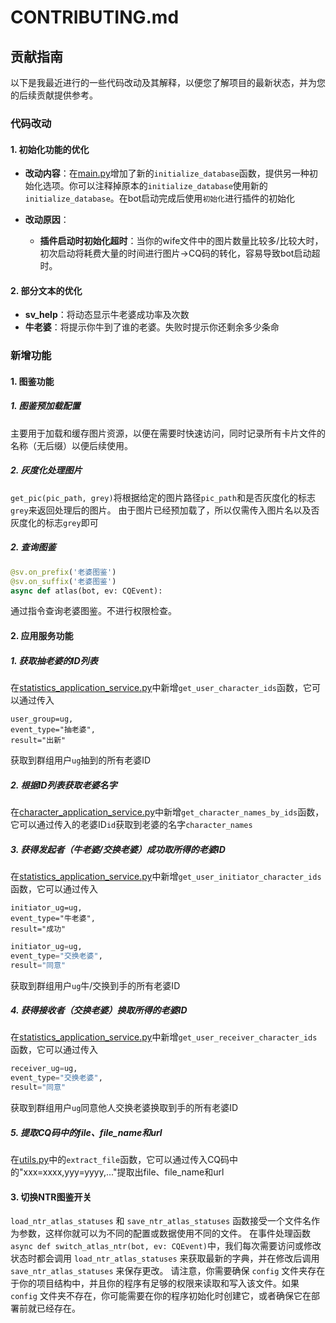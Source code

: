 # CONTRIBUTING.md

## 贡献指南

以下是我最近进行的一些代码改动及其解释，以便您了解项目的最新状态，并为您的后续贡献提供参考。

### 代码改动

#### 1. 初始化功能的优化

- **改动内容**：在[main.py](main.py)增加了新的`initialize_database`函数，提供另一种初始化选项。你可以注释掉原本的`initialize_database`使用新的`initialize_database`。在bot启动完成后使用`初始化`进行插件的初始化

- **改动原因**：
  - **插件启动时初始化超时**：当你的wife文件中的图片数量比较多/比较大时，初次启动将耗费大量的时间进行图片→CQ码的转化，容易导致bot启动超时。

#### 2. 部分文本的优化
- **sv_help**：将动态显示牛老婆成功率及次数
- **牛老婆**：将提示你牛到了谁的老婆。失败时提示你还剩余多少条命

### 新增功能

#### 1. 图鉴功能

##### 1. 图鉴预加载配置
主要用于加载和缓存图片资源，以便在需要时快速访问，同时记录所有卡片文件的名称（无后缀）以便后续使用。

##### 2. 灰度化处理图片
`get_pic(pic_path, grey)`将根据给定的图片路径`pic_path`和是否灰度化的标志`grey`来返回处理后的图片。
由于图片已经预加载了，所以仅需传入图片名以及否灰度化的标志`grey`即可

##### 2. 查询图鉴
```python
@sv.on_prefix('老婆图鉴')
@sv.on_suffix('老婆图鉴')
async def atlas(bot, ev: CQEvent):
```
通过指令查询老婆图鉴。不进行权限检查。

#### 2. 应用服务功能

##### 1. 获取抽老婆的ID列表
在[statistics_application_service.py](application/services/statistics_application_service.py)中新增`get_user_character_ids`函数，它可以通过传入
```
user_group=ug,
event_type="抽老婆",
result="出新"
```
获取到群组用户`ug`抽到的所有老婆ID
##### 2. 根据ID列表获取老婆名字
在[character_application_service.py](application/services/character_application_service.py)中新增`get_character_names_by_ids`函数，它可以通过传入的老婆ID`id`获取到老婆的名字`character_names`
##### 3. 获得发起者（牛老婆/交换老婆）成功取所得的老婆ID
在[statistics_application_service.py](application/services/statistics_application_service.py)中新增`get_user_initiator_character_ids`函数，它可以通过传入
```
initiator_ug=ug,
event_type="牛老婆",
result="成功"
```
```python
initiator_ug=ug,
event_type="交换老婆",
result="同意"
```
获取到群组用户`ug`牛/交换到手的所有老婆ID
##### 4. 获得接收者（交换老婆）换取所得的老婆ID
在[statistics_application_service.py](application/services/statistics_application_service.py)中新增`get_user_receiver_character_ids`函数，它可以通过传入
```python
receiver_ug=ug,
event_type="交换老婆",
result="同意"
```
获取到群组用户`ug`同意他人交换老婆换取到手的所有老婆ID

##### 5. 提取CQ码中的file、file_name和url
在[utils.py](utils.py)中的`extract_file`函数，它可以通过传入CQ码中的"xxx=xxxx,yyy=yyyy,..."提取出file、file_name和url


#### 3. 切换NTR图鉴开关
`load_ntr_atlas_statuses` 和 `save_ntr_atlas_statuses` 函数接受一个文件名作为参数，这样你就可以为不同的配置或数据使用不同的文件。
在事件处理函数`async def switch_atlas_ntr(bot, ev: CQEvent)`中，我们每次需要访问或修改状态时都会调用 `load_ntr_atlas_statuses` 来获取最新的字典，并在修改后调用 `save_ntr_atlas_statuses` 来保存更改。
请注意，你需要确保 `config` 文件夹存在于你的项目结构中，并且你的程序有足够的权限来读取和写入该文件。如果 `config` 文件夹不存在，你可能需要在你的程序初始化时创建它，或者确保它在部署前就已经存在。